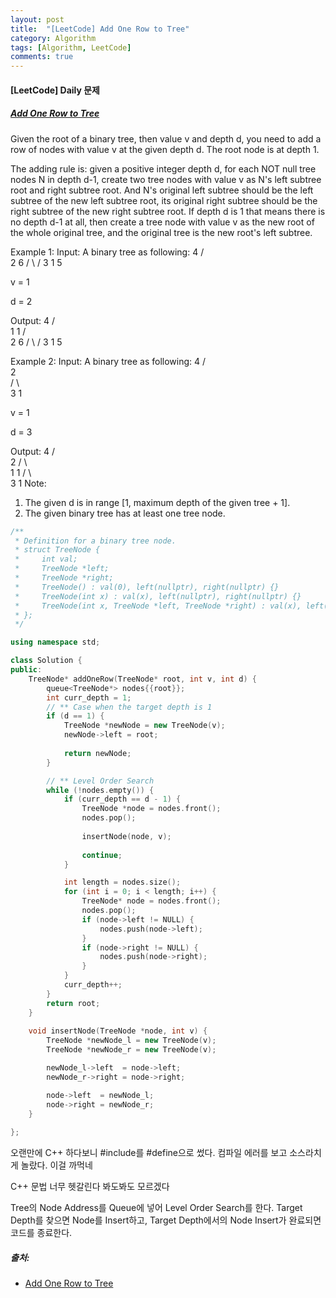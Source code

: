 ```yaml
---
layout: post
title:  "[LeetCode] Add One Row to Tree"
category: Algorithm
tags: [Algorithm, LeetCode]
comments: true  
---
```


#### [LeetCode] Daily 문제
##### [Add One Row to Tree](https://leetcode.com/problems/add-one-row-to-tree/)

Given the root of a binary tree, then value v and depth d, you need to add a row of nodes with value v at the given depth d. The root node is at depth 1.

The adding rule is: given a positive integer depth d, for each NOT null tree nodes N in depth d-1, create two tree nodes with value v as N's left subtree root and right subtree root. And N's original left subtree should be the left subtree of the new left subtree root, its original right subtree should be the right subtree of the new right subtree root. If depth d is 1 that means there is no depth d-1 at all, then create a tree node with value v as the new root of the whole original tree, and the original tree is the new root's left subtree.

Example 1:
Input: 
A binary tree as following:
       4
     /   \
    2     6
   / \   / 
  3   1 5   

v = 1

d = 2

Output: 
       4
      / \
     1   1
    /     \
   2       6
  / \     / 
 3   1   5   

Example 2:
Input: 
A binary tree as following:
      4
     /   
    2    
   / \   
  3   1    

v = 1

d = 3

Output: 
      4
     /   
    2
   / \    
  1   1
 /     \  
3       1
Note:
1. The given d is in range [1, maximum depth of the given tree + 1].
2. The given binary tree has at least one tree node.

``` cpp
/**
 * Definition for a binary tree node.
 * struct TreeNode {
 *     int val;
 *     TreeNode *left;
 *     TreeNode *right;
 *     TreeNode() : val(0), left(nullptr), right(nullptr) {}
 *     TreeNode(int x) : val(x), left(nullptr), right(nullptr) {}
 *     TreeNode(int x, TreeNode *left, TreeNode *right) : val(x), left(left), right(right) {}
 * };
 */

using namespace std;

class Solution {
public:
    TreeNode* addOneRow(TreeNode* root, int v, int d) {
        queue<TreeNode*> nodes{{root}};
        int curr_depth = 1;
        // ** Case when the target depth is 1
        if (d == 1) {
            TreeNode *newNode = new TreeNode(v);
            newNode->left = root;
            
            return newNode;
        }

        // ** Level Order Search
        while (!nodes.empty()) {
            if (curr_depth == d - 1) {
                TreeNode *node = nodes.front();
                nodes.pop();
                
                insertNode(node, v);
                
                continue;
            }

            int length = nodes.size();
            for (int i = 0; i < length; i++) {
                TreeNode* node = nodes.front();
                nodes.pop();
                if (node->left != NULL) {
                    nodes.push(node->left);
                }
                if (node->right != NULL) {
                    nodes.push(node->right);
                }
            }
            curr_depth++;
        }
        return root;
    }
    
    void insertNode(TreeNode *node, int v) {
        TreeNode *newNode_l = new TreeNode(v);
        TreeNode *newNode_r = new TreeNode(v);

        newNode_l->left  = node->left;
        newNode_r->right = node->right;

        node->left  = newNode_l;
        node->right = newNode_r;
    }
    
};

```

오랜만에 C++ 하다보니 #include를 #define으로 썼다. 컴파일 에러를 보고 소스라치게 놀랐다. 이걸 까먹네

C++ 문법 너무 헷갈린다 봐도봐도 모르겠다

Tree의 Node Address를 Queue에 넣어 Level Order Search를 한다. Target Depth를 찾으면 Node를 Insert하고, Target Depth에서의 Node Insert가 완료되면 코드를 종료한다.

##### 출처:
- [Add One Row to Tree](https://leetcode.com/problems/add-one-row-to-tree/)
